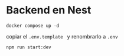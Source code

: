 # Backend en Nest

```
docker compose up -d

```

copiar el ```.env.template ``` y renombrarlo a ``` .env ```

```
npm run start:dev